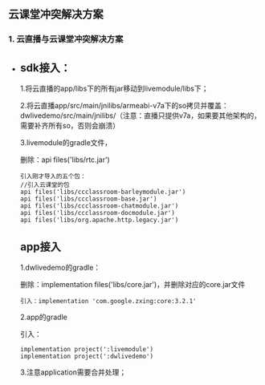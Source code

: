 ## 云课堂冲突解决方案

### 1. 云直播与云课堂冲突解决方案

* ## sdk接入：

  1.将云直播的app/libs下的所有jar移动到livemodule/libs下；

  2.将云直播app/src/main/jnilibs/armeabi-v7a下的so拷贝并覆盖：dwlivedemo/src/main/jnilibs/（注意：直播只提供v7a，如果要其他架构的，需要补齐所有so，否则会崩溃）

  3.livemodule的gradle文件，

  删除：api files('libs/rtc.jar')

  ```
  引入刚才导入的五个包：
  //引入云课堂的包
  api files('libs/ccclassroom-barleymodule.jar')
  api files('libs/ccclassroom-base.jar')
  api files('libs/ccclassroom-chatmodule.jar')
  api files('libs/ccclassroom-docmodule.jar')
  api files('libs/org.apache.http.legacy.jar')
  ```

  ## app接入

  1.dwlivedemo的gradle：

  删除：implementation files('libs/core.jar')，并删除对应的core.jar文件

  ```
  引入：implementation 'com.google.zxing:core:3.2.1'
  ```

  2.app的gradle

  引入：

  ```
  implementation project(':livemodule')
  implementation project(':dwlivedemo')
  ```

  3.注意application需要合并处理；

